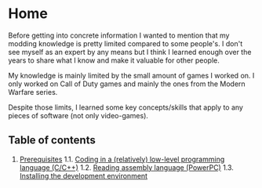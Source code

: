 # Home
Before getting into concrete information I wanted to mention that my modding knowledge is pretty limited compared to some people's. I don't see myself as an expert by any means but I think I learned enough over the years to share what I know and make it valuable for other people.

My knowledge is mainly limited by the small amount of games I worked on. I only worked on Call of Duty games and mainly the ones from the Modern Warfare series.

Despite those limits, I learned some key concepts/skills that apply to any pieces of software (not only video-games).

## Table of contents
1. [Prerequisites](Prerequisites/prerequisites.md)
  1.1. [Coding in a (relatively) low-level programming language (C/C++)](Prerequisites/coding.md)
  1.2. [Reading assembly language (PowerPC)](Prerequisites/assembly.md)
  1.3. [Installing the development environment](Prerequisites/install-env.md)
